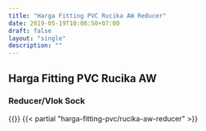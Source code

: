 ```yaml
---
title: "Harga Fitting PVC Rucika AW Reducer"
date: 2019-05-19T10:08:50+07:00
draft: false
layout: "single"
description: ""
---
```


## Harga Fitting PVC Rucika AW 
### Reducer/Vlok Sock
{{<kontak-button>}}
{{< partial "harga-fitting-pvc/rucika-aw-reducer" >}}